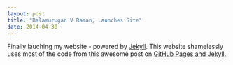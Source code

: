```yaml
---
layout: post
title: "Balamurugan V Raman, Launches Site"
date: 2014-04-30
---
```


Finally lauching my website - powered by [Jekyll](http://jekyllrb.com). This website shamelessly uses most of the code from this awesome post on [GitHub Pages and Jekyll](http://jmcglone.com/guides/github-pages/).
